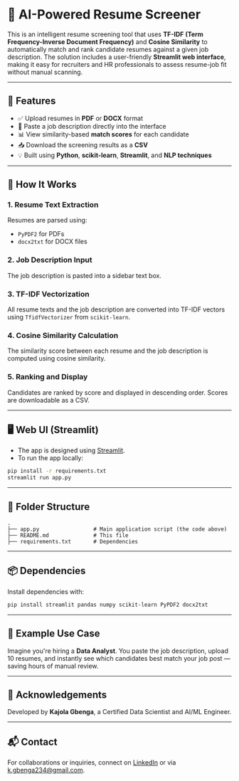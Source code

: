 
# 🧠 AI-Powered Resume Screener

This is an intelligent resume screening tool that uses **TF-IDF (Term Frequency-Inverse Document Frequency)** and **Cosine Similarity** to automatically match and rank candidate resumes against a given job description. The solution includes a user-friendly **Streamlit web interface**, making it easy for recruiters and HR professionals to assess resume-job fit without manual scanning.

---

## 🚀 Features

- ✅ Upload resumes in **PDF** or **DOCX** format
- 📝 Paste a job description directly into the interface
- 📊 View similarity-based **match scores** for each candidate
- 📥 Download the screening results as a **CSV**
- 💡 Built using **Python**, **scikit-learn**, **Streamlit**, and **NLP techniques**

---

## 🔧 How It Works

### 1. **Resume Text Extraction**
Resumes are parsed using:
- `PyPDF2` for PDFs
- `docx2txt` for DOCX files

### 2. **Job Description Input**
The job description is pasted into a sidebar text box.

### 3. **TF-IDF Vectorization**
All resume texts and the job description are converted into TF-IDF vectors using `TfidfVectorizer` from `scikit-learn`.

### 4. **Cosine Similarity Calculation**
The similarity score between each resume and the job description is computed using cosine similarity.

### 5. **Ranking and Display**
Candidates are ranked by score and displayed in descending order. Scores are downloadable as a CSV.

---

## 🖥️ Web UI (Streamlit)

- The app is designed using [Streamlit](https://streamlit.io/).
- To run the app locally:

```bash
pip install -r requirements.txt
streamlit run app.py
```

---

## 📁 Folder Structure

```
.
├── app.py                 # Main application script (the code above)
├── README.md              # This file
├── requirements.txt       # Dependencies
```

---

## 📦 Dependencies

Install dependencies with:

```bash
pip install streamlit pandas numpy scikit-learn PyPDF2 docx2txt
```

---

## 📌 Example Use Case

Imagine you're hiring a **Data Analyst**. You paste the job description, upload 10 resumes, and instantly see which candidates best match your job post — saving hours of manual review.

---

## 📜 Acknowledgements

Developed by **Kajola Gbenga**, a Certified Data Scientist and AI/ML Engineer.

---

## 📬 Contact

For collaborations or inquiries, connect on [LinkedIn](https://www.linkedin.com/in/kajolagbenga/) or via k.gbenga234@gmail.com.

